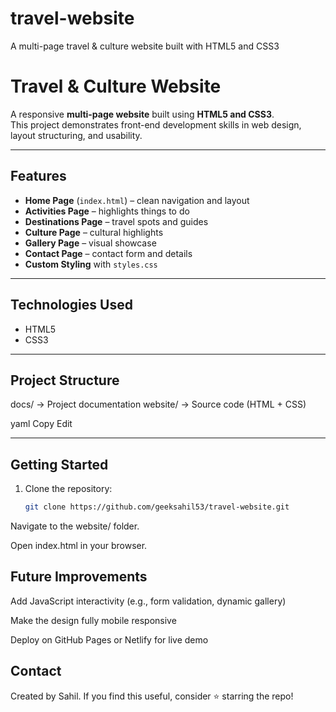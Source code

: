 # travel-website
A multi-page travel &amp; culture website built with HTML5 and CSS3
#  Travel & Culture Website

A responsive **multi-page website** built using **HTML5 and CSS3**.  
This project demonstrates front-end development skills in web design, layout structuring, and usability.

---

##  Features
- **Home Page** (`index.html`) – clean navigation and layout  
- **Activities Page** – highlights things to do  
- **Destinations Page** – travel spots and guides  
- **Culture Page** – cultural highlights  
- **Gallery Page** – visual showcase  
- **Contact Page** – contact form and details  
- **Custom Styling** with `styles.css`  

---

## Technologies Used
- HTML5  
- CSS3  

---

## Project Structure
docs/ → Project documentation
website/ → Source code (HTML + CSS)

yaml
Copy
Edit

---

## Getting Started

1. Clone the repository:
   ```bash
   git clone https://github.com/geeksahil53/travel-website.git
Navigate to the website/ folder.

Open index.html in your browser.

## Future Improvements
Add JavaScript interactivity (e.g., form validation, dynamic gallery)

Make the design fully mobile responsive

Deploy on GitHub Pages or Netlify for live demo

## Contact
Created by Sahil.
If you find this useful, consider ⭐ starring the repo!
